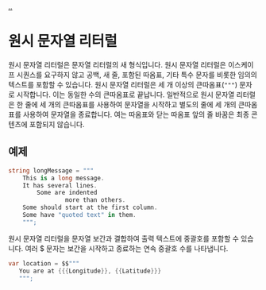 [..](../README.md)

# 원시 문자열 리터럴

원시 문자열 리터럴은 문자열 리터럴의 새 형식입니다. 
원시 문자열 리터럴은 이스케이프 시퀀스를 요구하지 않고 공백, 새 줄, 포함된 따옴표, 기타 특수 문자를 비롯한 임의의 텍스트를 포함할 수 있습니다. 
원시 문자열 리터럴은 세 개 이상의 큰따옴표(`"""`) 문자로 시작합니다. 
이는 동일한 수의 큰따옴표로 끝납니다. 
일반적으로 원시 문자열 리터럴은 한 줄에 세 개의 큰따옴표를 사용하여 문자열을 시작하고 별도의 줄에 세 개의 큰따옴표를 사용하여 문자열을 종료합니다. 
여는 따옴표와 닫는 따옴표 앞의 줄 바꿈은 최종 콘텐츠에 포함되지 않습니다.

## 예제

```cs
string longMessage = """
    This is a long message.
    It has several lines.
        Some are indented
                more than others.
    Some should start at the first column.
    Some have "quoted text" in them.
    """;
```

원시 문자열 리터럴을 문자열 보간과 결합하여 출력 텍스트에 중괄호를 포함할 수 있습니다. 
여러 $ 문자는 보간을 시작하고 종료하는 연속 중괄호 수를 나타냅니다.
```cs
var location = $$"""
   You are at {{{Longitude}}, {{Latitude}}}
   """;
```
